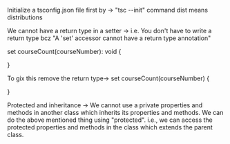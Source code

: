 Initialize a tsconfig.json file first by ->  "tsc --init" command
dist means distributions

We cannot have a return type in a setter ->
i.e.
You don't have to write a return type bcz "A 'set' accessor cannot have a return type annotation"

  set courseCount(courseNumber): void {
    
  }

To gix this remove the return type->
  set courseCount(courseNumber) {

  }


Protected and inheritance ->
We cannot use a private properties and methods in another class which inherits its properties and methods.
We can do the above mentioned thing using "protected". i.e., we can access the protected properties and methods in the class which extends the parent class.